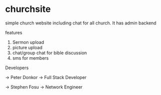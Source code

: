 # churchsite
simple church website including chat for all church.
It has admin backend

features
1. Sermon upload
2. picture upload
3. chat/group chat for bible discussion
4. sms for members 


Developers

-> Peter Donkor -> Full Stack Developer

-> Stephen Fosu -> Network Engineer
